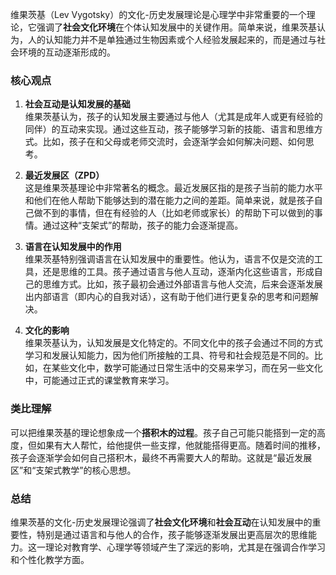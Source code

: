 维果茨基（Lev Vygotsky）的文化-历史发展理论是心理学中非常重要的一个理论，它强调了**社会文化环境**在个体认知发展中的关键作用。简单来说，维果茨基认为，人的认知能力并不是单独通过生物因素或个人经验发展起来的，而是通过与社会环境的互动逐渐形成的。

### 核心观点

1. **社会互动是认知发展的基础**  
   维果茨基认为，孩子的认知发展主要通过与他人（尤其是成年人或更有经验的同伴）的互动来实现。通过这些互动，孩子能够学习新的技能、语言和思维方式。比如，孩子在和父母或老师交流时，会逐渐学会如何解决问题、如何思考。

2. **最近发展区（ZPD）**  
   这是维果茨基理论中非常著名的概念。最近发展区指的是孩子当前的能力水平和他们在他人帮助下能够达到的潜在能力之间的差距。简单来说，就是孩子自己做不到的事情，但在有经验的人（比如老师或家长）的帮助下可以做到的事情。通过这种“支架式”的帮助，孩子的能力会逐渐提高。

3. **语言在认知发展中的作用**  
   维果茨基特别强调语言在认知发展中的重要性。他认为，语言不仅是交流的工具，还是思维的工具。孩子通过语言与他人互动，逐渐内化这些语言，形成自己的思维方式。比如，孩子最初会通过外部语言与他人交流，后来会逐渐发展出内部语言（即内心的自我对话），这有助于他们进行更复杂的思考和问题解决。

4. **文化的影响**  
   维果茨基认为，认知发展是文化特定的。不同文化中的孩子会通过不同的方式学习和发展认知能力，因为他们所接触的工具、符号和社会规范是不同的。比如，在某些文化中，数学可能通过日常生活中的交易来学习，而在另一些文化中，可能通过正式的课堂教育来学习。

### 类比理解

可以把维果茨基的理论想象成一个**搭积木的过程**。孩子自己可能只能搭到一定的高度，但如果有大人帮忙，给他提供一些支撑，他就能搭得更高。随着时间的推移，孩子会逐渐学会如何自己搭积木，最终不再需要大人的帮助。这就是“最近发展区”和“支架式教学”的核心思想。

### 总结

维果茨基的文化-历史发展理论强调了**社会文化环境**和**社会互动**在认知发展中的重要性，特别是通过语言和与他人的合作，孩子能够逐渐发展出更高层次的思维能力。这一理论对教育学、心理学等领域产生了深远的影响，尤其是在强调合作学习和个性化教学方面。
